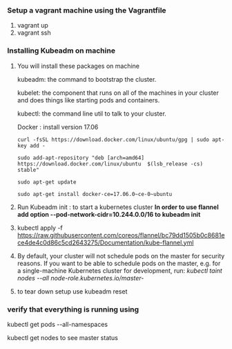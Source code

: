 ### Setup a vagrant machine using the Vagrantfile
1) vagrant up 
2) vagrant ssh 

### Installing Kubeadm on machine
1) You will install these packages on machine
    
    kubeadm: the command to bootstrap the cluster.

    kubelet: the component that runs on all of the machines in your cluster and does things like starting pods and containers.

    kubectl: the command line util to talk to your cluster.
    
    Docker : install version 17.06 
    
       curl -fsSL https://download.docker.com/linux/ubuntu/gpg | sudo apt-key add -
       
       sudo add-apt-repository "deb [arch=amd64] https://download.docker.com/linux/ubuntu  $(lsb_release -cs)  stable"
       
       sudo apt-get update
       
       sudo apt-get install docker-ce=17.06.0~ce-0~ubuntu
  
2) Run Kubeadm init : to start a kubernetes cluster 
**In order to use flannel add option --pod-network-cidr=10.244.0.0/16 to kubeadm init** 

3) kubectl apply -f https://raw.githubusercontent.com/coreos/flannel/bc79dd1505b0c8681ece4de4c0d86c5cd2643275/Documentation/kube-flannel.yml 

4) By default, your cluster will not schedule pods on the master for security reasons. If you want to be able to schedule pods on the master, e.g. for a single-machine Kubernetes cluster for development, run: 
       *kubectl taint nodes --all node-role.kubernetes.io/master-*

5) to tear down setup use kubeadm reset 

### verify that everything is running using

kubectl get pods --all-namespaces

kubectl get nodes to see master status
